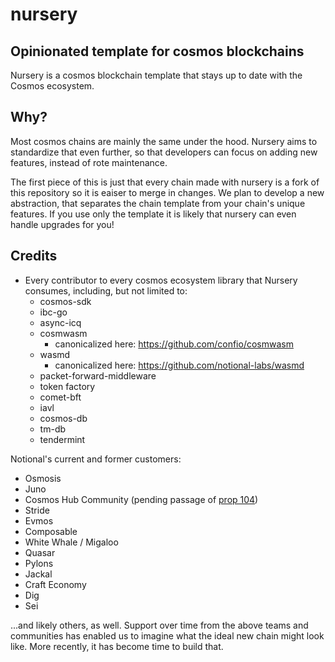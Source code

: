 # nursery

## Opinionated template for cosmos blockchains

Nursery is a cosmos blockchain template that stays up to date with the Cosmos ecosystem.  


## Why?

Most cosmos chains are mainly the same under the hood.  Nursery aims to standardize that even further, so that developers can focus on adding new features, instead of rote maintenance. 

The first piece of this is just that every chain made with nursery is a fork of this repository so it is eaiser to merge in changes.  We plan to develop a new abstraction, that separates the chain template from your chain's unique features.  If you use only the template it is likely that nursery can even handle upgrades for you!



## Credits

* Every contributor to every cosmos ecosystem library that Nursery consumes, including, but not limited to:
  * cosmos-sdk
  * ibc-go
  * async-icq
  * cosmwasm
    * canonicalized here: https://github.com/confio/cosmwasm
  * wasmd
    * canonicalized here: https://github.com/notional-labs/wasmd
  * packet-forward-middleware
  * token factory
  * comet-bft
  * iavl
  * cosmos-db
  * tm-db
  * tendermint


Notional's current and former customers:

  * Osmosis
  * Juno
  * Cosmos Hub Community (pending passage of [prop 104](https://www.mintscan.io/cosmos/proposals/104))
  * Stride
  * Evmos
  * Composable
  * White Whale / Migaloo
  * Quasar
  * Pylons
  * Jackal
  * Craft Economy
  * Dig
  * Sei
 
 ...and likely others, as well.  Support over time from the above teams and communities has enabled us to imagine what the ideal new chain might look like.  More recently, it has become time to build that.
  
